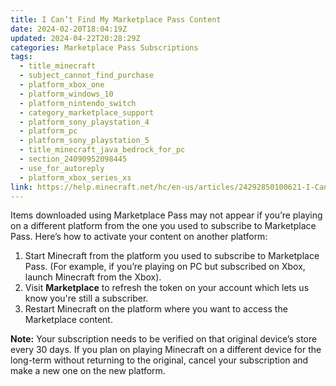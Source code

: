 ```yaml
---
title: I Can’t Find My Marketplace Pass Content
date: 2024-02-20T18:04:19Z
updated: 2024-04-22T20:28:29Z
categories: Marketplace Pass Subscriptions
tags:
  - title_minecraft
  - subject_cannot_find_purchase
  - platform_xbox_one
  - platform_windows_10
  - platform_nintendo_switch
  - category_marketplace_support
  - platform_sony_playstation_4
  - platform_pc
  - platform_sony_playstation_5
  - title_minecraft_java_bedrock_for_pc
  - section_24090952098445
  - use_for_autoreply
  - platform_xbox_series_xs
link: https://help.minecraft.net/hc/en-us/articles/24292850100621-I-Can-t-Find-My-Marketplace-Pass-Content
---
```


Items downloaded using Marketplace Pass may not appear if you’re playing on a different platform from the one you used to subscribe to Marketplace Pass. Here’s how to activate your content on another platform:

1.  Start Minecraft from the platform you used to subscribe to Marketplace Pass. (For example, if you’re playing on PC but subscribed on Xbox, launch Minecraft from the Xbox).
2.  Visit **Marketplace** to refresh the token on your account which lets us know you're still a subscriber.
3.  Restart Minecraft on the platform where you want to access the Marketplace content. 

**Note:** Your subscription needs to be verified on that original device’s store every 30 days. If you plan on playing Minecraft on a different device for the long-term without returning to the original, cancel your subscription and make a new one on the new platform.

